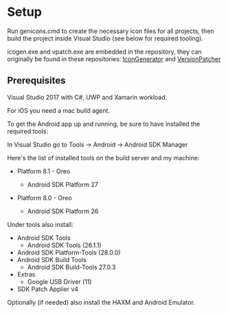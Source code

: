 # Setup

Run genicons.cmd to create the necessary icon files for all projects, then build the project inside Visual Studio (see below for required tooling).

icogen.exe and vpatch.exe are embedded in the repository, they can originally be found in these repositories: [IconGenerator](https://github.com/MarcStan/IconGenerator) and [VersionPatcher](https://github.com/MarcStan/VersionPatcher)

## Prerequisites

Visual Studio 2017 with C#, UWP and Xamarin workload.

For iOS you need a mac build agent.

To get the Android app up and running, be sure to have installed the required tools:

In Visual Studio go to Tools -> Android -> Android SDK Manager

Here's the list of installed tools on the build server and my machine:

* Platform 8.1 - Oreo
    * Android SDK Platform 27
    
* Platform 8.0 - Oreo
    * Android SDK Platform 26

Under tools also install:

* Android SDK Tools
    * Android SDK Tools (26.1.1)
* Android SDK Platform-Tools (28.0.0)
* Android SDK Build Tools
    * Android SDK Build-Tools 27.0.3
* Extras
    * Google USB Driver (11)
* SDK Patch Applier v4

Optionally (if needed) also install the HAXM and Android Emulator.